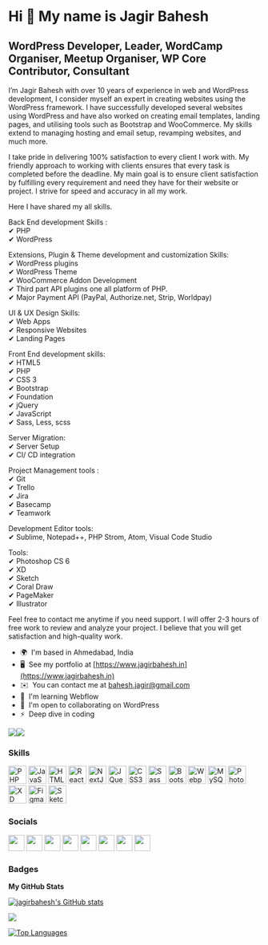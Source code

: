 Hi 👋 My name is Jagir Bahesh
=============================

WordPress Developer, Leader, WordCamp Organiser, Meetup Organiser, WP Core Contributor, Consultant
--------------------------------------------------------------------------------------------------

I’m Jagir Bahesh with over 10 years of experience in web and WordPress development, I consider myself an expert in creating websites using the WordPress framework. I have successfully developed several websites using WordPress and have also worked on creating email templates, landing pages, and utilising tools such as Bootstrap and WooCommerce. My skills extend to managing hosting and email setup, revamping websites, and much more.

I take pride in delivering 100% satisfaction to every client I work with. My friendly approach to working with clients ensures that every task is completed before the deadline. My main goal is to ensure client satisfaction by fulfilling every requirement and need they have for their website or project. I strive for speed and accuracy in all my work.

Here I have shared my all skills.

Back End development Skills : <br />
✔ PHP <br />
✔ WordPress

Extensions, Plugin & Theme development and customization Skills: <br />
✔ WordPress plugins <br />
✔ WordPress Theme <br />
✔ WooCommerce Addon Development <br />
✔ Third part API plugins one all platform of PHP. <br />
✔ Major Payment API (PayPal, Authorize.net, Strip, Worldpay)

UI & UX Design Skills: <br />
✔ Web Apps <br />
✔ Responsive Websites <br />
✔ Landing Pages

Front End development skills: <br />
✔ HTML5 <br />
✔ PHP <br />
✔ CSS 3 <br />
✔ Bootstrap <br />
✔ Foundation <br />
✔ jQuery <br />
✔ JavaScript <br />
✔ Sass, Less, scss

Server Migration: <br />
✔ Server Setup <br />
✔ CI/ CD integration

Project Management tools : <br />
✔ Git <br />
✔ Trello <br />
✔ Jira <br />
✔ Basecamp <br />
✔ Teamwork

Development Editor tools: <br />
✔ Sublime, Notepad++, PHP Strom, Atom, Visual Code Studio

Tools: <br />
✔ Photoshop CS 6 <br />
✔ XD <br />
✔ Sketch <br />
✔ Coral Draw <br />
✔ PageMaker <br />
✔ Illustrator

Feel free to contact me anytime if you need support. I will offer 2-3 hours of free work to review and analyze your project. I believe that you will get satisfaction and high-quality work.

* 🌍  I'm based in Ahmedabad, India
* 🖥️  See my portfolio at [https://www.jagirbahesh.in](https://www.jagirbahesh.in)
* ✉️  You can contact me at [bahesh.jagir@gmail.com](mailto:bahesh.jagir@gmail.com)
* 🧠  I'm learning Webflow
* 🤝  I'm open to collaborating on WordPress
* ⚡  Deep dive in coding

<a href="https://www.twitter.com/jagirbahesh" target="_blank" rel="noreferrer"><img
src="https://img.shields.io/twitter/follow/jagirbahesh?logo=twitter&style=for-the-badge&color=3382ed&labelColor=22272e"
/></a><a href="https://www.github.com/jagirbahesh" target="_blank" rel="noreferrer"><img
src="https://img.shields.io/github/followers/jagirbahesh?logo=github&style=for-the-badge&color=3382ed&labelColor=22272e" /></a>

### Skills

<p align="left">
<a href="https://www.php.net/" target="_blank" rel="noreferrer"><img src="https://raw.githubusercontent.com/danielcranney/readme-generator/main/public/icons/skills/php-colored.svg" width="36" height="36" alt="PHP" /></a>
<a href="https://developer.mozilla.org/en-US/docs/Web/JavaScript" target="_blank" rel="noreferrer"><img src="https://raw.githubusercontent.com/danielcranney/readme-generator/main/public/icons/skills/javascript-colored.svg" width="36" height="36" alt="JavaScript" /></a>
<a href="https://developer.mozilla.org/en-US/docs/Glossary/HTML5" target="_blank" rel="noreferrer"><img src="https://raw.githubusercontent.com/danielcranney/readme-generator/main/public/icons/skills/html5-colored.svg" width="36" height="36" alt="HTML5" /></a>
<a href="https://reactjs.org/" target="_blank" rel="noreferrer"><img src="https://raw.githubusercontent.com/danielcranney/readme-generator/main/public/icons/skills/react-colored.svg" width="36" height="36" alt="React" /></a>
<a href="https://nextjs.org/docs" target="_blank" rel="noreferrer"><img src="https://raw.githubusercontent.com/danielcranney/readme-generator/main/public/icons/skills/nextjs-colored.svg" width="36" height="36" alt="NextJs" /></a>
<a href="https://jquery.com/" target="_blank" rel="noreferrer"><img src="https://raw.githubusercontent.com/danielcranney/readme-generator/main/public/icons/skills/jquery-colored.svg" width="36" height="36" alt="JQuery" /></a>
<a href="https://www.w3.org/TR/CSS/#css" target="_blank" rel="noreferrer"><img src="https://raw.githubusercontent.com/danielcranney/readme-generator/main/public/icons/skills/css3-colored.svg" width="36" height="36" alt="CSS3" /></a>
<a href="https://sass-lang.com/" target="_blank" rel="noreferrer"><img src="https://raw.githubusercontent.com/danielcranney/readme-generator/main/public/icons/skills/sass-colored.svg" width="36" height="36" alt="Sass" /></a>
<a href="https://getbootstrap.com/" target="_blank" rel="noreferrer"><img src="https://raw.githubusercontent.com/danielcranney/readme-generator/main/public/icons/skills/bootstrap-colored.svg" width="36" height="36" alt="Bootstrap" /></a>
<a href="https://webpack.js.org/" target="_blank" rel="noreferrer"><img src="https://raw.githubusercontent.com/danielcranney/readme-generator/main/public/icons/skills/webpack-colored.svg" width="36" height="36" alt="Webpack" /></a>
<a href="https://www.mysql.com/" target="_blank" rel="noreferrer"><img src="https://raw.githubusercontent.com/danielcranney/readme-generator/main/public/icons/skills/mysql-colored.svg" width="36" height="36" alt="MySQL" /></a>
<a href="https://www.adobe.com/uk/products/photoshop.html" target="_blank" rel="noreferrer"><img src="https://raw.githubusercontent.com/danielcranney/readme-generator/main/public/icons/skills/photoshop-colored.svg" width="36" height="36" alt="Photoshop" /></a>
<a href="https://www.adobe.com/uk/products/xd.html" target="_blank" rel="noreferrer"><img src="https://raw.githubusercontent.com/danielcranney/readme-generator/main/public/icons/skills/xd-colored.svg" width="36" height="36" alt="XD" /></a>
<a href="https://www.figma.com/" target="_blank" rel="noreferrer"><img src="https://raw.githubusercontent.com/danielcranney/readme-generator/main/public/icons/skills/figma-colored.svg" width="36" height="36" alt="Figma" /></a>
<a href="https://www.sketch.com/" target="_blank" rel="noreferrer"><img src="https://raw.githubusercontent.com/danielcranney/readme-generator/main/public/icons/skills/sketch-colored.svg" width="36" height="36" alt="Sketch" /></a>
</p>


### Socials

<p align="left"> <a href="https://www.behance.com/jagirbahesh" target="_blank" rel="noreferrer"><img src="https://raw.githubusercontent.com/danielcranney/readme-generator/main/public/icons/socials/behance.svg" width="32" height="32" /></a> <a href="https://codesandbox.io/u/jagir" target="_blank" rel="noreferrer"><img src="https://raw.githubusercontent.com/danielcranney/readme-generator/main/public/icons/socials/codesandbox.svg" width="32" height="32" /></a> <a href="https://www.facebook.com/jagir.bahesh" target="_blank" rel="noreferrer"><img src="https://raw.githubusercontent.com/danielcranney/readme-generator/main/public/icons/socials/facebook.svg" width="32" height="32" /></a> <a href="https://www.github.com/jagirbahesh" target="_blank" rel="noreferrer"><img src="https://raw.githubusercontent.com/danielcranney/readme-generator/main/public/icons/socials/github.svg" width="32" height="32" /></a> <a href="http://www.instagram.com/jagirbahesh" target="_blank" rel="noreferrer"><img src="https://raw.githubusercontent.com/danielcranney/readme-generator/main/public/icons/socials/instagram.svg" width="32" height="32" /></a> <a href="https://www.linkedin.com/in/wordpress-developer-designer-support" target="_blank" rel="noreferrer"><img src="https://raw.githubusercontent.com/danielcranney/readme-generator/main/public/icons/socials/linkedin.svg" width="32" height="32" /></a> <a href="https://www.stackoverflow.com/users/9870768/jagir-bahesh" target="_blank" rel="noreferrer"><img src="https://raw.githubusercontent.com/danielcranney/readme-generator/main/public/icons/socials/stackoverflow.svg" width="32" height="32" /></a> <a href="https://www.twitter.com/jagirbahesh" target="_blank" rel="noreferrer"><img src="https://raw.githubusercontent.com/danielcranney/readme-generator/main/public/icons/socials/twitter.svg" width="32" height="32" /></a></p>

### Badges

<b>My GitHub Stats</b>

<a href="http://www.github.com/jagirbahesh"><img src="https://github-readme-stats.vercel.app/api?username=jagirbahesh&show_icons=true&hide=&count_private=true&title_color=3382ed&text_color=ffffff&icon_color=3382ed&bg_color=22272e&hide_border=true&show_icons=true" alt="jagirbahesh's GitHub stats" /></a>

<a href="http://www.github.com/jagirbahesh"><img src="https://github-readme-streak-stats.herokuapp.com/?user=jagirbahesh&stroke=ffffff&background=22272e&ring=3382ed&fire=3382ed&currStreakNum=ffffff&currStreakLabel=3382ed&sideNums=ffffff&sideLabels=ffffff&dates=ffffff&hide_border=true" /></a>

<a href="https://github.com/jagirbahesh" align="left"><img src="https://github-readme-stats.vercel.app/api/top-langs/?username=jagirbahesh&langs_count=10&title_color=3382ed&text_color=ffffff&icon_color=3382ed&bg_color=22272e&hide_border=true&locale=en&custom_title=Top%20%Languages" alt="Top Languages" /></a>
